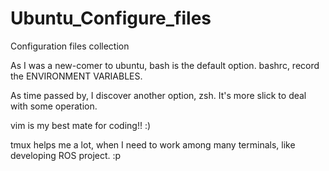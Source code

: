 # Ubuntu_Configure_files
Configuration files collection

As I was a new-comer to ubuntu, bash is the default option.
bashrc, record the ENVIRONMENT VARIABLES.

As time passed by, I discover another option, zsh.
It's more slick to deal with some operation.

vim is my best mate for coding!! :)

tmux helps me a lot, when I need to work among many terminals,
like developing ROS project. :p
